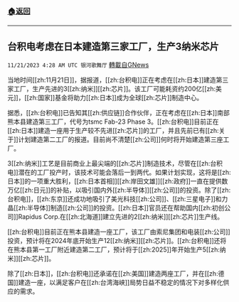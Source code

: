 ###  [:house:返回](README.md)
---


## 台积电考虑在日本建造第三家工厂，生产3纳米芯片
`11/21/2023 4:28 AM UTC 银河歌舞厅` [轉載自GNews](https://gnews.org/articles/1998106)

当地时间[[zh:11月21日]]，据报道，[[zh:台积电]]正在考虑在[[zh:日本]]建造第三家工厂，生产先进的3[[zh:纳米]][[zh:芯片]]。该工厂可能耗资约200亿[[zh:美元]]，[[zh:国家]]基金将助力[[zh:日本]]成为全球[[zh:芯片]]制造中心。

据悉，[[zh:台积电]]已告知其[[zh:供应链]]合作伙伴，正在考虑在[[zh:日本]]南部熊本县建造第三工厂，代号为tsmc Fab-23 Phase 3。[[zh:台积电]]目前正在[[zh:日本]]建造一座用于生产较不先进[[zh:芯片]]的工厂，并且先前已有[[zh:关于]]计划建造第二工厂的报道。目前尚不清楚[[zh:公司]]何时将开始建造第三座工厂。

3[[zh:纳米]]工艺是目前商业上最尖端的[[zh:芯片]]制造技术，尽管在[[zh:台积电]]潜在的工厂投产时，该技术可能会落后一到两代。如果计划实现，这将是[[zh:日本]]的一项重大胜利，[[zh:日本首相]][[zh:岸田文雄]][[zh:政府]]一直在提供数万亿[[zh:日元]]的补贴，以吸引国内外[[zh:半导体]][[zh:公司]]的投资。除了[[zh:台积电]]，[[zh:东京]]还成功地吸引了美光科技[[zh:公司]]、[[zh:三星电子]]和力晶[[zh:半导体]]制造[[zh:公司]]的投资。[[zh:日本]]官员还在帮助国内[[zh:初创公司]]Rapidus Corp.在[[zh:北海道]]建立先进的2[[zh:纳米]][[zh:芯片]]生产线。

[[zh:台积电]]目前正在熊本县建造一座工厂，该工厂由索尼集团和电装[[zh:公司]]投资，预计将在2024年底开始生产12[[zh:纳米]][[zh:芯片]]。[[zh:台积电]]还将在熊本县第一工厂附近建造第二工厂，预计将于[[zh:2025]]年开始生产5[[zh:纳米]][[zh:芯片]]。

除了[[zh:日本]]，[[zh:台积电]]还承诺在[[zh:美国]]建造两座工厂，并在[[zh:德国]]建造一座，以满足客户在[[zh:台湾海峡]]局势日益不稳定的情况下对多样化供应的需求。
